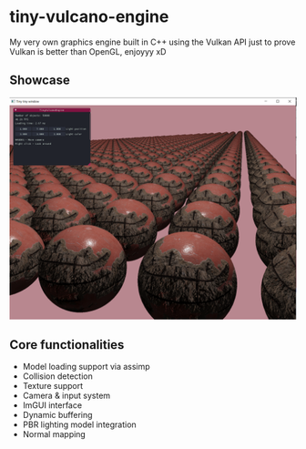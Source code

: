 # tiny-vulcano-engine
My very own graphics engine built in C++ using the Vulkan API just to prove Vulkan is better than OpenGL, enjoyyy xD

## Showcase
![Engine Screenshot](resources/images/showcase.PNG)

## Core functionalities
* Model loading support via assimp
* Collision detection
* Texture support
* Camera & input system
* ImGUI interface
* Dynamic buffering
* PBR lighting model integration
* Normal mapping



